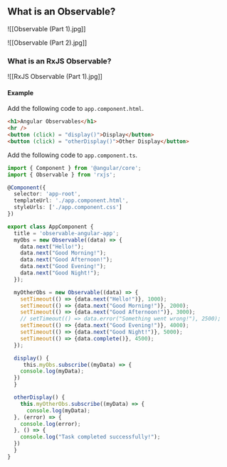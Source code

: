 ## What is an Observable?

![[Observable (Part 1).jpg]]

![[Observable (Part 2).jpg]]

### What is an RxJS Observable?

![[RxJS Observable (Part 1).jpg]]

#### Example

Add the following code to `app.component.html`.

```html
<h1>Angular Observables</h1>
<hr />
<button (click) = "display()">Display</button>
<button (click) = "otherDisplay()">Other Display</button>
```

Add the following code to `app.component.ts`.

```ts
import { Component } from '@angular/core';
import { Observable } from 'rxjs';

@Component({
  selector: 'app-root',
  templateUrl: './app.component.html',
  styleUrls: ['./app.component.css']
})

export class AppComponent {
  title = 'observable-angular-app';
  myObs = new Observable((data) => {
    data.next("Hello!");
    data.next("Good Morning!");
    data.next("Good Afternoon!");
    data.next("Good Evening!");
    data.next("Good Night!");
  });

  myOtherObs = new Observable((data) => {
    setTimeout(() => {data.next("Hello!")}, 1000);
    setTimeout(() => {data.next("Good Morning!")}, 2000);
    setTimeout(() => {data.next("Good Afternoon!")}, 3000);
    // setTimeout(() => data.error("Something went wrong!"), 2500);
    setTimeout(() => {data.next("Good Evening!")}, 4000);
    setTimeout(() => {data.next("Good Night!")}, 5000);
    setTimeout(() => {data.complete()}, 4500);
  });

  display() {
     this.myObs.subscribe((myData) => {
    console.log(myData);
  })
  }

  otherDisplay() {
    this.myOtherObs.subscribe((myData) => {
      console.log(myData);
  }, (error) => {
    console.log(error);
  }, () => {
    console.log("Task completed successfully!");
  })
  }
}
```
